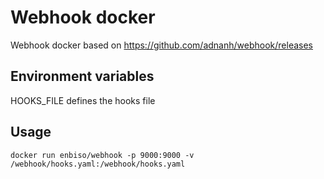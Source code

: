 Webhook docker
===

Webhook docker based on https://github.com/adnanh/webhook/releases

## Environment variables

HOOKS_FILE 
defines the hooks file

## Usage

`docker run enbiso/webhook -p 9000:9000 -v /webhook/hooks.yaml:/webhook/hooks.yaml`